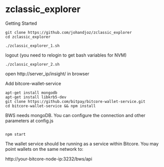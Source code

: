 # zclassic_explorer

Getting Started

```
git clone https://github.com/johandjoz/zclassic_explorer
cd zclassic_explorer
```

```
./zclassic_explorer_1.sh
```

logout (you need to relogin to get bash variables for NVM)

```
./zclassic_explorer_2.sh
```

open http://server_ip/insight/ in browser

Add bitcore-wallet-service

```
apt-get install mongodb
apt-get install libkrb5-dev
git clone https://github.com/bitpay/bitcore-wallet-service.git
cd bitcore-wallet-service && npm install

```
BWS needs mongoDB. You can configure the connection and other parameters at config.js
```

npm start

```
The wallet service should be running as a service within Bitcore. You may point wallets on the same network to:

http://your-bitcore-node-ip:3232/bws/api

